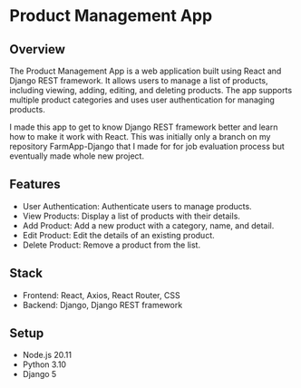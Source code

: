 # Product Management App

## Overview
The Product Management App is a web application built using React and Django REST framework. It allows users to manage a list of products, including viewing, adding, editing, and deleting products. The app supports multiple product categories and uses user authentication for managing products.

I made this app to get to know Django REST framework better and learn how to make it work with React.
This was initially only a branch on my repository FarmApp-Django that I made for for job evaluation process but eventually made whole new project.

## Features
- User Authentication: Authenticate users to manage products.
- View Products: Display a list of products with their details.
- Add Product: Add a new product with a category, name, and detail.
- Edit Product: Edit the details of an existing product.
- Delete Product: Remove a product from the list.

## Stack
- Frontend: React, Axios, React Router, CSS
- Backend: Django, Django REST framework

## Setup
- Node.js 20.11
- Python 3.10
- Django 5
